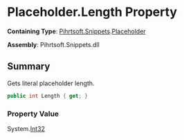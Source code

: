 # Placeholder\.Length Property

**Containing Type**: [Pihrtsoft.Snippets](../../README.md)\.[Placeholder](../README.md)

**Assembly**: Pihrtsoft\.Snippets\.dll

## Summary

Gets literal placeholder length\.

```csharp
public int Length { get; }
```

### Property Value

System\.[Int32](https://docs.microsoft.com/en-us/dotnet/api/system.int32)


